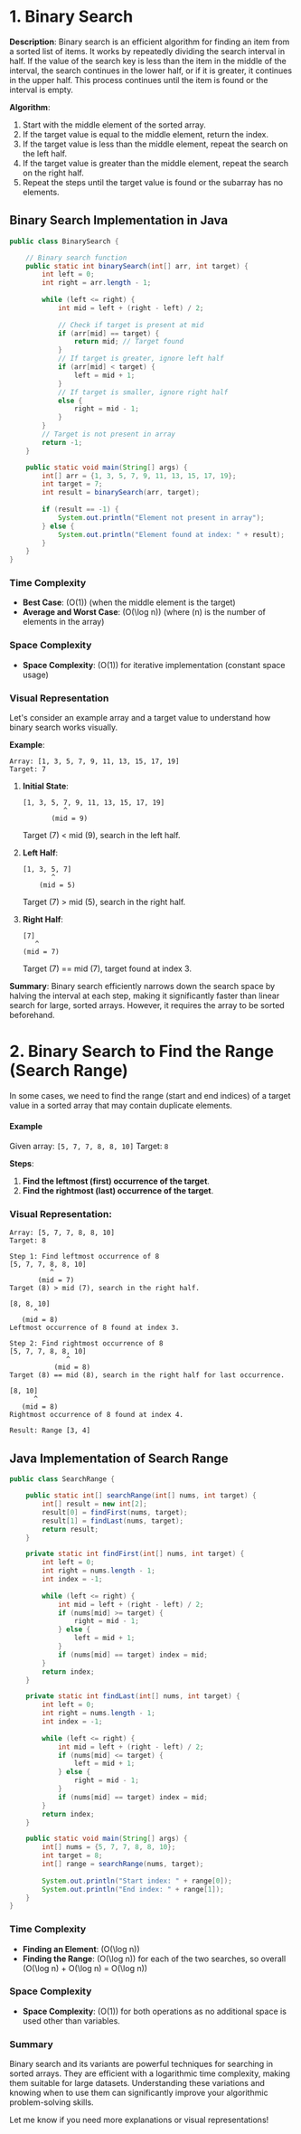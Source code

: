 # 1.  Binary Search

**Description**: Binary search is an efficient algorithm for finding an item from a sorted list of items. It works by repeatedly dividing the search interval in half. If the value of the search key is less than the item in the middle of the interval, the search continues in the lower half, or if it is greater, it continues in the upper half. This process continues until the item is found or the interval is empty.

**Algorithm**:
1. Start with the middle element of the sorted array.
2. If the target value is equal to the middle element, return the index.
3. If the target value is less than the middle element, repeat the search on the left half.
4. If the target value is greater than the middle element, repeat the search on the right half.
5. Repeat the steps until the target value is found or the subarray has no elements.

## Binary Search Implementation in Java

```java
public class BinarySearch {

    // Binary search function
    public static int binarySearch(int[] arr, int target) {
        int left = 0;
        int right = arr.length - 1;
        
        while (left <= right) {
            int mid = left + (right - left) / 2;
            
            // Check if target is present at mid
            if (arr[mid] == target) {
                return mid; // Target found
            }
            // If target is greater, ignore left half
            if (arr[mid] < target) {
                left = mid + 1;
            }
            // If target is smaller, ignore right half
            else {
                right = mid - 1;
            }
        }
        // Target is not present in array
        return -1;
    }

    public static void main(String[] args) {
        int[] arr = {1, 3, 5, 7, 9, 11, 13, 15, 17, 19};
        int target = 7;
        int result = binarySearch(arr, target);
        
        if (result == -1) {
            System.out.println("Element not present in array");
        } else {
            System.out.println("Element found at index: " + result);
        }
    }
}
```

### Time Complexity

- **Best Case**: \(O(1)\) (when the middle element is the target)
- **Average and Worst Case**: \(O(\log n)\) (where \(n\) is the number of elements in the array)

### Space Complexity

- **Space Complexity**: \(O(1)\) for iterative implementation (constant space usage)

### Visual Representation

Let's consider an example array and a target value to understand how binary search works visually.

**Example**:
```
Array: [1, 3, 5, 7, 9, 11, 13, 15, 17, 19]
Target: 7
```

1. **Initial State**:
   ```
   [1, 3, 5, 7, 9, 11, 13, 15, 17, 19]
             ^
          (mid = 9)
   ```
   Target (7) < mid (9), search in the left half.

2. **Left Half**:
   ```
   [1, 3, 5, 7]
          ^
       (mid = 5)
   ```
   Target (7) > mid (5), search in the right half.

3. **Right Half**:
   ```
   [7]
      ^
   (mid = 7)
   ```
   Target (7) == mid (7), target found at index 3.

**Summary**:
Binary search efficiently narrows down the search space by halving the interval at each step, making it significantly faster than linear search for large, sorted arrays. However, it requires the array to be sorted beforehand.

# 2. Binary Search to Find the Range (Search Range)

In some cases, we need to find the range (start and end indices) of a target value in a sorted array that may contain duplicate elements.

#### Example
Given array: `[5, 7, 7, 8, 8, 10]`
Target: `8`

**Steps**:
1. **Find the leftmost (first) occurrence of the target**.
2. **Find the rightmost (last) occurrence of the target**.

### **Visual Representation**:
```vbnet
Array: [5, 7, 7, 8, 8, 10]
Target: 8

Step 1: Find leftmost occurrence of 8
[5, 7, 7, 8, 8, 10]
          ^
       (mid = 7)
Target (8) > mid (7), search in the right half.

[8, 8, 10]
      ^
   (mid = 8)
Leftmost occurrence of 8 found at index 3.

Step 2: Find rightmost occurrence of 8
[5, 7, 7, 8, 8, 10]
              ^
           (mid = 8)
Target (8) == mid (8), search in the right half for last occurrence.

[8, 10]
      ^
   (mid = 8)
Rightmost occurrence of 8 found at index 4.

Result: Range [3, 4]
```

## Java Implementation of Search Range

```java
public class SearchRange {

    public static int[] searchRange(int[] nums, int target) {
        int[] result = new int[2];
        result[0] = findFirst(nums, target);
        result[1] = findLast(nums, target);
        return result;
    }

    private static int findFirst(int[] nums, int target) {
        int left = 0;
        int right = nums.length - 1;
        int index = -1;
        
        while (left <= right) {
            int mid = left + (right - left) / 2;
            if (nums[mid] >= target) {
                right = mid - 1;
            } else {
                left = mid + 1;
            }
            if (nums[mid] == target) index = mid;
        }
        return index;
    }

    private static int findLast(int[] nums, int target) {
        int left = 0;
        int right = nums.length - 1;
        int index = -1;
        
        while (left <= right) {
            int mid = left + (right - left) / 2;
            if (nums[mid] <= target) {
                left = mid + 1;
            } else {
                right = mid - 1;
            }
            if (nums[mid] == target) index = mid;
        }
        return index;
    }

    public static void main(String[] args) {
        int[] nums = {5, 7, 7, 8, 8, 10};
        int target = 8;
        int[] range = searchRange(nums, target);
        
        System.out.println("Start index: " + range[0]);
        System.out.println("End index: " + range[1]);
    }
}
```

### Time Complexity
- **Finding an Element**: \(O(\log n)\)
- **Finding the Range**: \(O(\log n)\) for each of the two searches, so overall \(O(\log n) + O(\log n) = O(\log n)\)

### Space Complexity
- **Space Complexity**: \(O(1)\) for both operations as no additional space is used other than variables.

### Summary
Binary search and its variants are powerful techniques for searching in sorted arrays. They are efficient with a logarithmic time complexity, making them suitable for large datasets. Understanding these variations and knowing when to use them can significantly improve your algorithmic problem-solving skills.

Let me know if you need more explanations or visual representations!